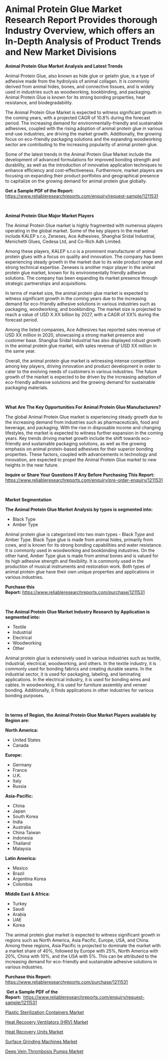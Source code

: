 <p><h1>Animal Protein Glue Market Research Report Provides thorough Industry Overview, which offers an In-Depth Analysis of Product Trends and New Market Divisions</h1></p><p><strong>Animal Protein Glue Market Analysis and Latest Trends</strong></p>
<p><p>Animal Protein Glue, also known as hide glue or gelatin glue, is a type of adhesive made from the hydrolysis of animal collagen. It is commonly derived from animal hides, bones, and connective tissues, and is widely used in industries such as woodworking, bookbinding, and packaging. Animal Protein Glue is known for its strong bonding properties, heat resistance, and biodegradability.</p><p>The Animal Protein Glue Market is expected to witness significant growth in the coming years, with a projected CAGR of 10.8% during the forecast period. The increasing demand for environmentally-friendly and sustainable adhesives, coupled with the rising adoption of animal protein glue in various end-use industries, are driving the market growth. Additionally, the growing focus on eco-friendly packaging solutions and the expanding woodworking sector are contributing to the increasing popularity of animal protein glue.</p><p>Some of the latest trends in the Animal Protein Glue Market include the development of advanced formulations for improved bonding strength and durability, as well as the introduction of innovative application techniques to enhance efficiency and cost-effectiveness. Furthermore, market players are focusing on expanding their product portfolios and geographical presence to capitalize on the growing demand for animal protein glue globally.</p></p>
<p><strong>Get a Sample PDF of the Report:&nbsp;</strong> <a href="https://www.reliableresearchreports.com/enquiry/request-sample/1211531">https://www.reliableresearchreports.com/enquiry/request-sample/1211531</a></p>
<p>&nbsp;</p>
<p><strong>Animal Protein Glue Major Market Players</strong></p>
<p><p>The Animal Protein Glue market is highly fragmented with numerous players operating in the global market. Some of the key players in the market include KALEP s.r.o, Zeneses, Ace Adhesives, Shanghai Sridal Industrial, Menichetti Glues, Cedesa Ltd, and Co-Rich Adh Limited.</p><p>Among these players, KALEP s.r.o is a prominent manufacturer of animal protein glues with a focus on quality and innovation. The company has been experiencing steady growth in the market due to its wide product range and strong technical expertise. Zeneses is another major player in the animal protein glue market, known for its environmentally friendly adhesive solutions. The company has been expanding its market presence through strategic partnerships and acquisitions.</p><p>In terms of market size, the animal protein glue market is expected to witness significant growth in the coming years due to the increasing demand for eco-friendly adhesive solutions in various industries such as packaging, woodworking, and bookbinding. The market size is projected to reach a value of USD X.XX billion by 2027, with a CAGR of XX% during the forecast period.</p><p>Among the listed companies, Ace Adhesives has reported sales revenue of USD XX million in 2020, showcasing a strong market presence and customer base. Shanghai Sridal Industrial has also displayed robust growth in the animal protein glue market, with sales revenue of USD XX million in the same year.</p><p>Overall, the animal protein glue market is witnessing intense competition among key players, driving innovation and product development in order to cater to the evolving needs of customers in various industries. The future growth of the market is expected to be driven by the increasing adoption of eco-friendly adhesive solutions and the growing demand for sustainable packaging materials.</p></p>
<p>&nbsp;</p>
<p><strong>What Are The Key Opportunities For Animal Protein Glue Manufacturers?</strong></p>
<p><p>The global Animal Protein Glue market is experiencing steady growth due to the increasing demand from industries such as pharmaceuticals, food and beverage, and packaging. With the rise in disposable income and changing lifestyles, the market is expected to witness further expansion in the coming years. Key trends driving market growth include the shift towards eco-friendly and sustainable packaging solutions, as well as the growing emphasis on animal protein-based adhesives for their superior bonding properties. These factors, coupled with advancements in technology and innovation, are expected to propel the Animal Protein Glue market to new heights in the near future.</p></p>
<p><strong>Inquire or Share Your Questions If Any Before Purchasing This Report:</strong> <a href="https://www.reliableresearchreports.com/enquiry/pre-order-enquiry/1211531">https://www.reliableresearchreports.com/enquiry/pre-order-enquiry/1211531</a></p>
<p>&nbsp;</p>
<p><strong>Market Segmentation</strong></p>
<p><strong>The Animal Protein Glue Market Analysis by types is segmented into:</strong></p>
<p><ul><li>Black Type</li><li>Amber Type</li></ul></p>
<p><p>Animal protein glue is categorized into two main types - Black Type and Amber Type. Black Type glue is made from animal hides, primarily from cows, and is known for its strong bonding capabilities and water resistance. It is commonly used in woodworking and bookbinding industries. On the other hand, Amber Type glue is made from animal bones and is valued for its high adhesive strength and flexibility. It is commonly used in the production of musical instruments and restoration work. Both types of animal protein glue have their own unique properties and applications in various industries.</p></p>
<p><strong>Purchase this Report:&nbsp;</strong><a href="https://www.reliableresearchreports.com/purchase/1211531">https://www.reliableresearchreports.com/purchase/1211531</a></p>
<p>&nbsp;</p>
<p><strong>The Animal Protein Glue Market Industry Research by Application is segmented into:</strong></p>
<p><ul><li>Textile</li><li>Industrial</li><li>Electrical</li><li>Woodworking</li><li>Other</li></ul></p>
<p><p>Animal protein glue is extensively used in various industries such as textile, industrial, electrical, woodworking, and others. In the textile industry, it is commonly used for bonding fabrics and creating durable seams. In the industrial sector, it is used for packaging, labeling, and laminating applications. In the electrical industry, it is used for bonding wires and cables. In woodworking, it is used for furniture assembly and veneer bonding. Additionally, it finds applications in other industries for various bonding purposes.</p></p>
<p>&nbsp;</p>
<p><strong>In terms of Region, the Animal Protein Glue Market Players available by Region are:</strong></p>
<p>
    <p> <strong> North America: </strong>
        <ul>
            <li>United States</li>
            <li>Canada</li>
        </ul>
        </p> 
    <p> <strong> Europe: </strong>
        <ul>
            <li>Germany</li>
            <li>France</li>
            <li>U.K.</li>
            <li>Italy</li>
            <li>Russia</li>
        </ul>
        </p> 
    <p> <strong> Asia-Pacific: </strong>
        <ul>
            <li>China</li>
            <li>Japan</li>
            <li>South Korea</li>
            <li>India</li>
            <li>Australia</li>
            <li>China Taiwan</li>
            <li>Indonesia</li>
            <li>Thailand</li>
            <li>Malaysia</li>
        </ul>
        </p> 
    <p> <strong> Latin America: </strong>
        <ul>
            <li>Mexico</li>
            <li>Brazil</li>
            <li>Argentina Korea</li>
            <li>Colombia</li>
        </ul>
        </p> 
    <p> <strong> Middle East & Africa: </strong>
        <ul>
            <li>Turkey</li>
            <li>Saudi</li>
            <li>Arabia</li>
            <li>UAE</li>
            <li>Korea</li>
        </ul>
    </p>
    </p>
<p><p>The animal protein glue market is expected to witness significant growth in regions such as North America, Asia Pacific, Europe, USA, and China. Among these regions, Asia Pacific is projected to dominate the market with a market share of 40%, followed by Europe with 25%, North America with 20%, China with 10%, and the USA with 5%. This can be attributed to the increasing demand for eco-friendly and sustainable adhesive solutions in various industries.</p></p>
<p><strong>Purchase this Report: </strong><a href="https://www.reliableresearchreports.com/purchase/1211531">https://www.reliableresearchreports.com/purchase/1211531</a></p>
<p>&nbsp;<strong>Get a Sample PDF of the Report:&nbsp;&nbsp;</strong><a href="https://www.reliableresearchreports.com/enquiry/request-sample/1211531">https://www.reliableresearchreports.com/enquiry/request-sample/1211531</a></p>
<p><strong></strong></p>
<p><p><a href="https://github.com/wwwkeltoum/Market-Research-Report-List-2/blob/main/plastic-sterilization-containers-market.md">Plastic Sterilization Containers Market</a></p><p><a href="https://github.com/nicholepatriciadoylenwnrjr0/Market-Research-Report-List-1/blob/main/heat-recovery-ventilators-hrv-market.md">Heat Recovery Ventilators (HRV) Market</a></p><p><a href="https://github.com/gamblestampleyjenny50m5sl6/Market-Research-Report-List-1/blob/main/heat-recovery-units-market.md">Heat Recovery Units Market</a></p><p><a href="https://github.com/joannesouthgate/Market-Research-Report-List-2/blob/main/surface-grinding-machines-market.md">Surface Grinding Machines Market</a></p><p><a href="https://github.com/sofayahoo2023/Market-Research-Report-List-3/blob/main/deep-vein-thrombosis-pumps-market.md">Deep Vein Thrombosis Pumps Market</a></p></p>